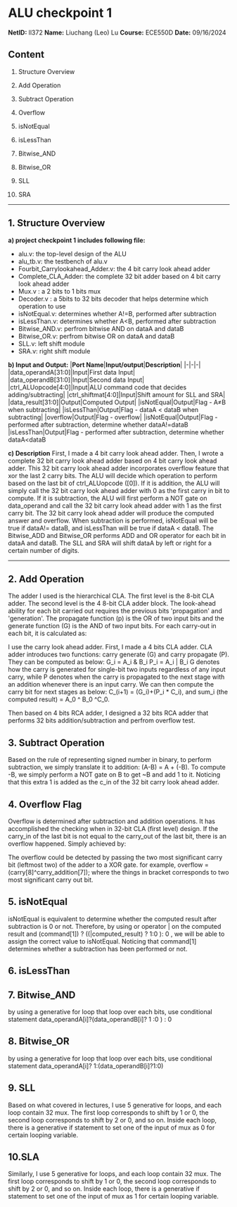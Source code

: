 # ALU checkpoint 1

**NetID:** ll372   **Name:** Liuchang (Leo) Lu   **Course:** ECE550D   **Date:** 09/16/2024

## Content

1. Structure Overview

2. Add Operation

3. Subtract Operation

4. Overflow

5. isNotEqual

6. isLessThan

7. Bitwise_AND

8. Bitwise_OR

9. SLL

10. SRA
---

## 1. Structure Overview
**a) project checkpoint 1 includes following file:**

- alu.v: the top-level design of the ALU
- alu_tb.v: the testbench of alu.v
- Fourbit_Carrylookahead_Adder.v: the 4 bit carry look ahead adder
- Complete_CLA_Adder: the complete 32 bit adder based on 4 bit carry look ahead adder
- Mux.v : a 2 bits to 1 bits mux
- Decoder.v : a 5bits to 32 bits decoder that helps determine which operation to use
- isNotEqual.v: determines whether A!=B, performed after subtraction
- isLessThan.v: determines whether A<B, performed after subtraction
- Bitwise_AND.v: perfrom bitwise AND on dataA and dataB
- Bitwise_OR.v: perfrom bitwise OR on dataA and dataB
- SLL.v: left shift module
- SRA.v: right shift module

**b) Input and Output:**
|**Port Name**|**Input/output**|**Description**|
|-|-|-|
|data_operandA[31:0]|Input|First data Input|
|data_operandB[31:0]|Input|Second data Input|
|ctrl_ALUopcode[4:0]|Input|ALU command code that decides adding/subtracting|
|ctrl_shiftmat[4:0]|Input|Shift amount for SLL and SRA|
|data_result[31:0]|Output|Computed Output|
|isNotEqual|Output|Flag - A≠B when subtracting|
|isLessThan|Output|Flag - dataA < dataB when subtracting|
|overflow|Output|Flag - overflow|
|isNotEqual|Output|Flag - performed after subtraction, determine whether dataA!=dataB
|isLessThan|Output|Flag - performed after subtraction, determine whether dataA<dataB

**c) Description**
First, I made a 4 bit carry look ahead adder. Then, I wrote a complete 32 bit carry look ahead adder based on 4 bit carry look ahead adder. This 32 bit carry look ahead adder incorporates overflow feature that xor the last 2 carry bits. The ALU will decide which operation to perform based on the last bit of ctrl_ALUopcode ([0]). If it is addition, the ALU will simply call the 32 bit carry look ahead adder with 0 as the first carry in bit to compute. If it is subtraction, the ALU will first perform a NOT gate on data_operand and call the 32 bit carry look ahead adder with 1 as the first carry bit. The 32 bit carry look ahead adder will produce the computed answer and overflow. When subtraction is performed, isNotEqual will be true if dataA!= dataB, and isLessThan will be true if dataA < dataB. 
The Bitwise_ADD and Bitwise_OR performs ADD and OR operator for each bit in dataA and dataB. The SLL and SRA will shift dataA by left or right for a certain number of digits. 

---

## 2. Add Operation

The adder I used is the hierarchical CLA. The first level is the 8-bit CLA adder. The second level is the 4 8-bit CLA adder block. The look-ahead ability for each bit carried out requires the previous bits 'propagation' and 'generation'. The propagate function (p) is the OR of two input bits and the generate function (G) is the AND of two input bits. For each carry-out in each bit, it is calculated as:

I use the carry look ahead adder. First, I made a 4 bits CLA adder. CLA adder introduces two functions:  carry generate (G) and carry propagate (P). They can be computed as below:
G_i = A_i & B_i
P_i = A_i | B_i
G denotes how the carry is generated for single-bit two inputs regardless of any input carry, while P denotes when the carry is propagated to the next stage with an addition whenever there is an input carry. We can then compute the carry bit for next stages as below: C_(i+1) = (G_i)+(P_i * C_i), and sum_i (the computed result) = A_0 ^ B_0 ^C_0. 

Then based on 4 bits RCA adder, I designed a 32 bits RCA adder that performs 32 bits addition/subtraction and perfrom overflow test. 

## 3. Subtract Operation

Based on the rule of representing signed number in binary, to perform subtraction, we simply translate it to addition: (A-B) = A + (-B). To compute -B, we simply perform a NOT gate on B to get ~B and add 1 to it. Noticing that this extra 1 is added as the c_in of the 32 bit carry look ahead adder. 

## 4. Overflow Flag

Overflow is determined after subtraction and addition operations. It has accomplished the checking when in 32-bit CLA (first level) design. If the carry_in of the last bit is not equal to the carry_out of the last bit, there is an overflow happened. Simply achieved by:

The overflow could be detected by passing the two most significant carry bit (leftmost two) of the adder to a XOR gate. for example, overflow = (carry[8]^carry_addition[7]); where the things in bracket corresponds to two most significant carry out bit. 

## 5. isNotEqual

isNotEqual is equivalent to determine whether the computed result after subtraction is 0 or not. Therefore, by using or operator | on the computed result and (command[1]) ? ((|computed_result) ? 1:0 ): 0 , we will be able to assign the correct value to isNotEqual. Noticing that command[1] determines whether a subtraction has been performed or not. 

## 6. isLessThan


## 7. Bitwise_AND

by using a generative for loop that loop over each bits, use conditional statement data_operandA[i]?(data_operandB[i]? 1 :0 ) : 0

## 8. Bitwise_OR

by using a generative for loop that loop over each bits, use conditional statement data_operandA[i]? 1:(data_operandB[i]?1:0) 

## 9. SLL

Based on what covered in lectures, I use 5 generative for loops, and each loop contain 32 mux. The first loop corresponds to shift by 1 or 0, the second loop corresponds to shift by 2 or 0, and so on. Inside each loop, there is a generative if statement to set one of the input of mux as 0 for certain looping variable. 

## 10.SLA

Similarly,  I use 5 generative for loops, and each loop contain 32 mux. The first loop corresponds to shift by 1 or 0, the second loop corresponds to shift by 2 or 0, and so on. Inside each loop, there is a generative if statement to set one of the input of mux as 1 for certain looping variable. 







